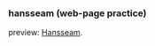 ### hansseam (web-page practice)

preview: [Hansseam](https://lldldudalsll.github.io/portfolio/includes/hanssem/view/hanssem_main.html).
